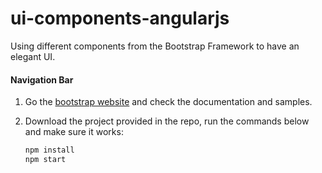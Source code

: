 # ui-components-angularjs
Using different components from the Bootstrap Framework to have an elegant UI.


#### Navigation Bar

1) Go the [bootstrap website](https://getbootstrap.com/) and check the documentation and samples.

2) Download the project provided in the repo, run the commands below and make sure it works:

    ```` bash 
    npm install
    npm start
    ````
    
